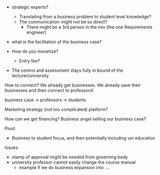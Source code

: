 - strategic experts?
	- Translating from a business problem to student level knowledge?
	- The communication might not be so direct?
		- There might be a 3rd person in the mix (the one Requirements engineer)


- what is the facilitation of the business case?
- How do you monetize?
	- Entry fee?

- The control and assessment stays fully in bound of the lecturer/university


How to connect?
We already get businesses. We already save their businesses and then connect to professors!

business case -> professors -> students

Marketing strategy (not too complicated) platform?

How can we get financing? Business angel selling our business case? 

Pivot:
- Business to student focus, and then potentially including uni education

Issues: 
- stamp of approval might be needed from governing body
- university professor cannot easily change the course manual 
	- example if we do business expansion into ....